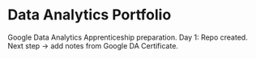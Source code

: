 # Data Analytics Portfolio
Google Data Analytics Apprenticeship preparation.
Day 1: Repo created. Next step -> add notes from Google DA Certificate.
